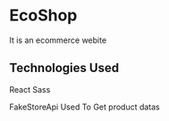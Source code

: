 # EcoShop
It is an ecommerce webite

## Technologies Used
React Sass 


FakeStoreApi Used To Get product datas

